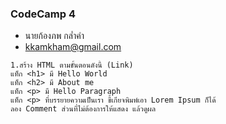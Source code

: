 ### CodeCamp 4

- นายก้องภพ กล่ำคำ
- kkamkham@gmail.com

```
1.สร้าง HTML ตามขั้นตอนดังนี้ (Link) 
แท็ก <h1> มี Hello World
แท็ก <h2> มี About me
แท็ก <p> มี Hello Paragraph
แท็ก <p> ที่บรรยายความเป็นเรา ขี้เกียจพิมพ์เอา Lorem Ipsum ก็ได้
ลอง Comment ส่วนที่ไม่ต้องการให้แสดง แล้วดูผล
```
